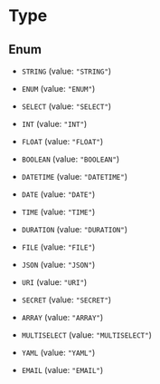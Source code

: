 

# Type

## Enum


* `STRING` (value: `"STRING"`)

* `ENUM` (value: `"ENUM"`)

* `SELECT` (value: `"SELECT"`)

* `INT` (value: `"INT"`)

* `FLOAT` (value: `"FLOAT"`)

* `BOOLEAN` (value: `"BOOLEAN"`)

* `DATETIME` (value: `"DATETIME"`)

* `DATE` (value: `"DATE"`)

* `TIME` (value: `"TIME"`)

* `DURATION` (value: `"DURATION"`)

* `FILE` (value: `"FILE"`)

* `JSON` (value: `"JSON"`)

* `URI` (value: `"URI"`)

* `SECRET` (value: `"SECRET"`)

* `ARRAY` (value: `"ARRAY"`)

* `MULTISELECT` (value: `"MULTISELECT"`)

* `YAML` (value: `"YAML"`)

* `EMAIL` (value: `"EMAIL"`)



